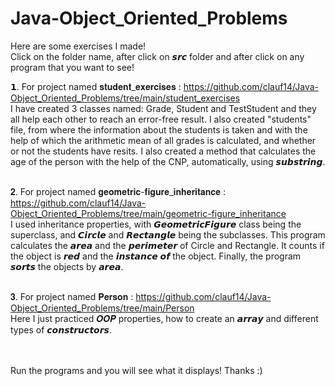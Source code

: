 # Java-Object_Oriented_Problems
Here are some exercises I made!<br>
Click on the folder name, after click on 𝙨𝙧𝙘 folder and after click on any program that you want to see!

𝟭. For project named 𝐬𝐭𝐮𝐝𝐞𝐧𝐭_𝐞𝐱𝐞𝐫𝐜𝐢𝐬𝐞𝐬 : https://github.com/clauf14/Java-Object_Oriented_Problems/tree/main/student_exercises <br>
I have created 3 classes named: Grade, Student and TestStudent and they all help each other to reach an error-free result.
I also created "students" file, from where the information about the students is taken and with the help of which the arithmetic mean of all grades is calculated, and whether or not the students have resits. 
I also created a method that calculates the age of the person with the help of the CNP, automatically, using 𝙨𝙪𝙗𝙨𝙩𝙧𝙞𝙣𝙜. <br><br>

𝟐. For project named 𝐠𝐞𝐨𝐦𝐞𝐭𝐫𝐢𝐜-𝐟𝐢𝐠𝐮𝐫𝐞_𝐢𝐧𝐡𝐞𝐫𝐢𝐭𝐚𝐧𝐜𝐞 : https://github.com/clauf14/Java-Object_Oriented_Problems/tree/main/geometric-figure_inheritance <br>
I used inheritance properties, with 𝙂𝙚𝙤𝙢𝙚𝙩𝙧𝙞𝙘𝙁𝙞𝙜𝙪𝙧𝙚 class being the superclass, and 𝘾𝙞𝙧𝙘𝙡𝙚 and 𝙍𝙚𝙘𝙩𝙖𝙣𝙜𝙡𝙚 being the subclasses. This program calculates the 𝙖𝙧𝙚𝙖 and the 𝙥𝙚𝙧𝙞𝙢𝙚𝙩𝙚𝙧 of Circle and Rectangle. It counts if the object is 𝙧𝙚𝙙 and the 𝙞𝙣𝙨𝙩𝙖𝙣𝙘𝙚 𝙤𝙛 the object. Finally, the program 𝙨𝙤𝙧𝙩𝙨 the objects by 𝙖𝙧𝙚𝙖.<br><br>

𝟑. For project named 𝐏𝐞𝐫𝐬𝐨𝐧 : https://github.com/clauf14/Java-Object_Oriented_Problems/tree/main/Person <br>
Here I just practiced 𝑶𝑶𝑷 properties, how to create an 𝙖𝙧𝙧𝙖𝙮 and different types of 𝙘𝙤𝙣𝙨𝙩𝙧𝙪𝙘𝙩𝙤𝙧𝙨.

<br><br>
Run the programs and you will see what it displays! Thanks :)
